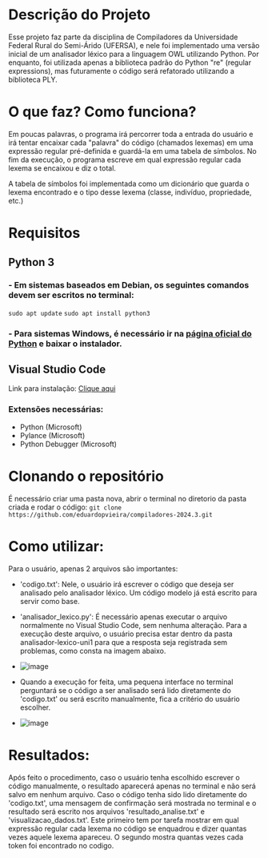 # Descrição do Projeto
Esse projeto faz parte da disciplina de Compiladores da Universidade Federal Rural do Semi-Árido (UFERSA), e nele foi implementado uma versão inicial de um analisador léxico para a linguagem OWL utilizando Python. Por enquanto, foi utilizada apenas a biblioteca padrão do Python "re" (regular expressions), mas futuramente o código será refatorado utilizando a biblioteca PLY.

# O que faz? Como funciona?
Em poucas palavras, o programa irá percorrer toda a entrada do usuário e irá tentar encaixar cada "palavra" do código (chamados lexemas) em uma expressão regular pré-definida e guardá-la em uma tabela de símbolos. No fim da execução, o programa escreve em qual expressão regular cada lexema se encaixou e diz o total.

A tabela de símbolos foi implementada como um dicionário que guarda o lexema encontrado e o tipo desse lexema (classe, indivíduo, propriedade, etc.)

# Requisitos
## Python 3
### - Em sistemas baseados em Debian, os seguintes comandos devem ser escritos no terminal:
`sudo apt update`
`sudo apt install python3`

### - Para sistemas Windows, é necessário ir na [página oficial do Python](www.python.org) e baixar o instalador.

## Visual Studio Code
Link para instalação: [Clique aqui](https://code.visualstudio.com/)
### Extensões necessárias:
- Python (Microsoft)
- Pylance (Microsoft)
- Python Debugger (Microsoft)

# Clonando o repositório
É necessário criar uma pasta nova, abrir o terminal no diretorio da pasta criada e rodar o código:
`git clone https://github.com/eduardopvieira/compiladores-2024.3.git`

# Como utilizar:
Para o usuário, apenas 2 arquivos são importantes:

- 'codigo.txt': Nele, o usuário irá escrever o código que deseja ser analisado pelo analisador léxico. Um código modelo já está escrito para servir como base.
- 'analisador_lexico.py': É necessário apenas executar o arquivo normalmente no Visual Studio Code, sem nenhuma alteração. Para a execução deste arquivo, o usuário precisa estar dentro da pasta analisador-lexico-uni1 para que a resposta seja registrada sem problemas, como consta na imagem abaixo.
- ![image](https://github.com/user-attachments/assets/0c3c9ec5-1769-41d8-94ba-fe7568570401)

- Quando a execução for feita, uma pequena interface no terminal perguntará se o código a ser analisado será lido diretamente do 'codigo.txt' ou será escrito manualmente, fica a critério do usuário escolher.
- ![image](https://github.com/user-attachments/assets/1b63e6d2-61c3-4532-ad6d-ca40feba5504)



# Resultados:
Após feito o procedimento, caso o usuário tenha escolhido escrever o código manualmente, o resultado aparecerá apenas no terminal e não será salvo em nenhum arquivo. Caso o código tenha sido lido diretamente do 'codigo.txt', uma mensagem de confirmação será mostrada no terminal e o resultado será escrito nos arquivos 'resultado_analise.txt' e 'visualizacao_dados.txt'. Este primeiro tem por tarefa mostrar em qual expressão regular cada lexema no código se enquadrou e dizer quantas vezes aquele lexema apareceu. O segundo mostra quantas vezes cada token foi encontrado no codigo.

